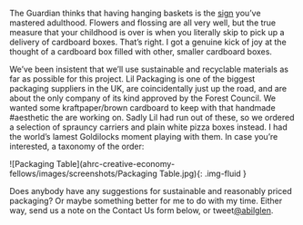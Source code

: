 
The Guardian thinks that having hanging baskets is the <a href="https://www.theguardian.com/lifeandstyle/shortcuts/2019/mar/04/a-beautiful-hanging-basket-and-six-other-signs-youve-mastered-adulthood">sign</a> you’ve mastered adulthood.
Flowers and flossing are all very well, but the true measure that your childhood is over is when you literally skip to pick up a delivery of cardboard boxes. That’s right. I got a genuine kick of joy at the thought of a cardboard box filled with other, smaller cardboard boxes.

We’ve been insistent that we’ll use sustainable and recyclable materials as far as possible for this project. Lil Packaging is one of the biggest packaging suppliers in the UK, are coincidentally just up the road, and are about the only company of its kind approved by the Forest Council. We wanted some kraftpaper/brown cardboard to keep with that handmade #aesthetic the <Cambridge Art Makers> are working on. 
Sadly Lil had run out of these, so we ordered a selection of sprauncy carriers and plain white pizza boxes instead. I had the world’s lamest Goldilocks moment playing with them. In case you’re interested, a taxonomy of the order: 
  
![Packaging Table](ahrc-creative-economy-fellows/images/screenshots/Packaging Table.jpg){: .img-fluid }   	
       
      
Does anybody have any suggestions for sustainable and reasonably priced packaging? Or maybe something better for me to do with my time. Either way, send us a note on the Contact Us form below, or tweet<a href="https://twitter.com/abilglen">@abilglen</a>.

